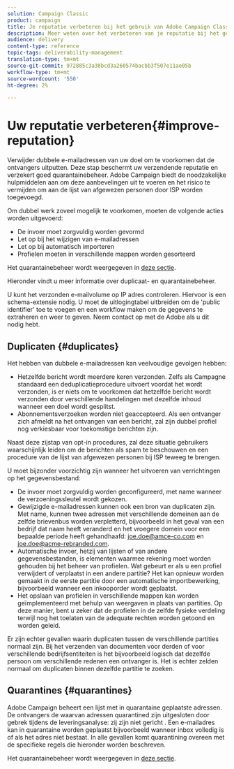 ```yaml
---
solution: Campaign Classic
product: campaign
title: Je reputatie verbeteren bij het gebruik van Adobe Campaign Classic
description: Meer weten over het verbeteren van je reputatie bij het gebruik van Adobe Campaign Classic?
audience: delivery
content-type: reference
topic-tags: deliverability-management
translation-type: tm+mt
source-git-commit: 972885c3a38bcd3a260574bacbb3f507e11ae05b
workflow-type: tm+mt
source-wordcount: '550'
ht-degree: 2%

---
```



# Uw reputatie verbeteren{#improve-reputation}

Verwijder dubbele e-mailadressen van uw doel om te voorkomen dat de ontvangers uitputten. Deze stap beschermt uw verzendende reputatie en verzekert goed quarantainebeheer. Adobe Campaign biedt de noodzakelijke hulpmiddelen aan om deze aanbevelingen uit te voeren en het risico te vermijden om aan de lijst van afgewezen personen door ISP worden toegevoegd.

Om dubbel werk zoveel mogelijk te voorkomen, moeten de volgende acties worden uitgevoerd:

* De invoer moet zorgvuldig worden gevormd
* Let op bij het wijzigen van e-mailadressen
* Let op bij automatisch importeren
* Profielen moeten in verschillende mappen worden gesorteerd

Het quarantainebeheer wordt weergegeven in [deze sectie](../../delivery/using/understanding-quarantine-management.md).

Hieronder vindt u meer informatie over duplicaat- en quarantainebeheer.

U kunt het verzonden e-mailvolume op IP adres controleren. Hiervoor is een schema-extensie nodig. U moet de uitlogingtabel uitbreiden om de &#39;public identifier&#39; toe te voegen en een workflow maken om de gegevens te extraheren en weer te geven. Neem contact op met de Adobe als u dit nodig hebt.

## Duplicaten {#duplicates}

Het hebben van dubbele e-mailadressen kan veelvoudige gevolgen hebben:

* Hetzelfde bericht wordt meerdere keren verzonden. Zelfs als Campagne standaard een deduplicatieprocedure uitvoert voordat het wordt verzonden, is er niets om te voorkomen dat hetzelfde bericht wordt verzonden door verschillende handelingen met dezelfde inhoud wanneer een doel wordt gesplitst.
* Abonnementsverzoeken worden niet geaccepteerd. Als een ontvanger zich afmeldt na het ontvangen van een bericht, zal zijn dubbel profiel nog verkiesbaar voor toekomstige berichten zijn.

Naast deze zijstap van opt-in procedures, zal deze situatie gebruikers waarschijnlijk leiden om de berichten als spam te beschouwen en een procedure van de lijst van afgewezen personen bij ISP teweeg te brengen.

U moet bijzonder voorzichtig zijn wanneer het uitvoeren van verrichtingen op het gegevensbestand:

* De invoer moet zorgvuldig worden geconfigureerd, met name wanneer de verzoeningssleutel wordt gekozen.
* Gewijzigde e-mailadressen kunnen ook een bron van duplicaten zijn. Met name, kunnen twee adressen met verschillende domeinen aan de zelfde brievenbus worden verpletterd, bijvoorbeeld in het geval van een bedrijf dat naam heeft veranderd en het vroegere domein voor een bepaalde periode heeft gehandhaafd: joe.doe@amce-co.com en joe.doe@acme-rebranded.com.
* Automatische invoer, hetzij van lijsten of van andere gegevensbestanden, is elementen waarmee rekening moet worden gehouden bij het beheer van profielen. Wat gebeurt er als u een profiel verwijdert of verplaatst in een andere partitie? Het kan opnieuw worden gemaakt in de eerste partitie door een automatische importbewerking, bijvoorbeeld wanneer een inkooporder wordt geplaatst.
* Het opslaan van profielen in verschillende mappen kan worden geïmplementeerd met behulp van weergaven in plaats van partities. Op deze manier, bent u zeker dat de profielen in de zelfde fysieke verdeling terwijl nog het toelaten van de adequate rechten worden getoond en worden geleid.

Er zijn echter gevallen waarin duplicaten tussen de verschillende partities normaal zijn. Bij het verzenden van documenten voor derden of voor verschillende bedrijfsentiteiten is het bijvoorbeeld logisch dat dezelfde persoon om verschillende redenen een ontvanger is. Het is echter zelden normaal om duplicaten binnen dezelfde partitie te zoeken.

## Quarantines {#quarantines}

Adobe Campaign beheert een lijst met in quarantaine geplaatste adressen. De ontvangers de waarvan adressen quarantined zijn uitgesloten door gebrek tijdens de leveringsanalyse: zij zijn niet gericht . Een e-mailadres kan in quarantaine worden geplaatst bijvoorbeeld wanneer inbox volledig is of als het adres niet bestaat. In alle gevallen komt quarantining overeen met de specifieke regels die hieronder worden beschreven.

Het quarantainebeheer wordt weergegeven in [deze sectie](../../delivery/using/understanding-quarantine-management.md).
